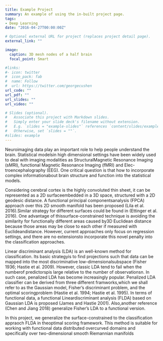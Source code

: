 ```yaml
---
title: Example Project
summary: An example of using the in-built project page.
tags:
- Deep Learning
date: "2016-04-27T00:00:00Z"

# Optional external URL for project (replaces project detail page).
external_link: ""

image:
  caption: 3D mesh nodes of a half brain
  focal_point: Smart

#links:
#- icon: twitter
#  icon_pack: fab
#  name: Follow
#  url: https://twitter.com/georgecushen
url_code: ""
url_pdf: ""
url_slides: ""
url_video: ""

# Slides (optional).
#   Associate this project with Markdown slides.
#   Simply enter your slide deck's filename without extension.
#   E.g. `slides = "example-slides"` references `content/slides/example-slides.md`.
#   Otherwise, set `slides = ""`.
#slides: example
---
```


Neuroimaging data play an important role to help people understand the brain. Statistical modelsin high dimensional settings have been widely used to deal with imaging modalities as StructuralMagnetic Resonance Imaging (sMRI), functional Magnetic Resonance Imaging (fMRI) and Elec-troencephalography (EEG). One critical question is that how to incorporate complex informationabout brain structure and function into the statistical models.

Considering cerebral cortex is the highly convoluted thin sheet, it can be represented as a 2D surfaceembedded in a 3D space, structured with a 2D geodesic distance. A functional principal componentsanalysis (FPCA) approach over this 2D smooth manifold has been proposed (Lila et al. 2016).Similar strategy for different surfaces could be found in (Ettinger et al. 2016). One advantage of thissurface-constrained technique is avoiding the similarity for functionally different areas caused by3D Euclidean distance because those areas may be close to each other if measured with Euclideandistance. However, current approaches only focus on regression settings, and there are no extensionsto incorporate this novel penalty into the classification approaches.

Linear discriminant analysis (LDA) is an well-known method for classification. Its basic strategyis to find projections such that data can be mapped into the most discriminative low-dimensionalsubspace (Fisher 1936; Hastie et al. 2009).  However, classic LDA tend to fail when the numberof predictorspis large relative to the number of observationsn. In such case, penalized LDA has become increasingly popular. Penalized LDA classifier can be derived from three different framworks,which we shall refer to as the Gaussian model, Fisher’s discriminant problem, and the optimal scoringproblem (Hastie et al. 1994; Hastie et al. 1995).  In terms of functional data, a functional Lineardiscriminant analysis (FLDA) based on Gaussian LDA is proposed (James and Hastie 2001). Also,another reference (Chen and Jiang 2018) generalize Fisher’s LDA to a functional version.

In this project, we generalize the surface-constrained to the classification appraoch FLDA in theoptimal scoring framework. This method is suitable for working with functional data distributed overcurved domains and specifically over two-dimensional smooth Riemannian manifolds
